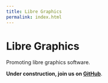 ```yaml
---
title: Libre Graphics
permalink: index.html
---
```


# Libre Graphics

Promoting libre graphics software.

**Under construction, join us on [GitHub](https://github.com/libre-graphics/website)**.
